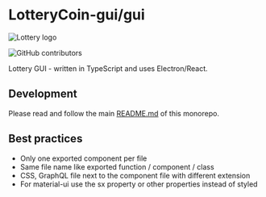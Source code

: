 # LotteryCoin-gui/gui

![Lottery logo](https://www.lotterycoin.top/wp-content/uploads/2022/09/lottery-logo.svg)

![GitHub contributors](https://img.shields.io/github/contributors/LotteryCoin-top/LotteryCoin-gui?logo=GitHub)

Lottery GUI - written in TypeScript and uses Electron/React.

## Development

Please read and follow the main [README.md](https://github.com/LotteryCoin-top/LotteryCoin-gui) of this monorepo.

## Best practices

- Only one exported component per file
- Same file name like exported function / component / class
- CSS, GraphQL file next to the component file with different extension
- For material-ui use the sx property or other properties instead of styled
